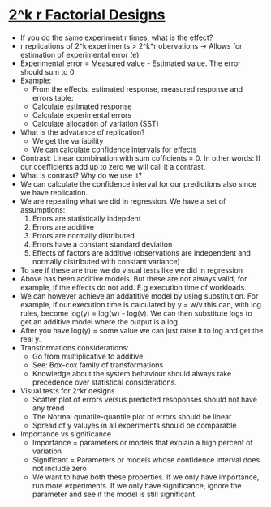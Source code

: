 # [2^k r Factorial Designs](https://www.cse.wustl.edu/~jain/cse567-17/k_172kd.htm)
* If you do the same experiment r times, what is the effect?
* r replications of 2^k experiments > 2^k*r obervations -> Allows for estimation of experimental error (e)
* Experimental error = Measured value - Estimated value. The error should sum to 0.
* Example:
	- From the effects, estimated response, measured response and errors table:
	- Calculate estimated response
	- Calculate experimental errors
	- Calculate allocation of variation (SST)
* What is the advatance of replication?
	- We get the variability
	- We can calculate confidence intervals for effects
* Contrast: Linear combination with sum cofficients = 0. In other words: If our coefficients add up to zero we will call it a contrast.
* What is contrast? Why do we use it?
* We can calculate the confidence interval for our predictions also since we have replication.
* We are repeating what we did in regression. We have a set of assumptions:
	1. Errors are statistically indepdent
	2. Errors are additive
	3. Errors are normally distributed
	4. Errors have a constant standard deviation
	5. Effects of factors are additive (observations are independent and normally distributed with constant variance)
* To see if these are true we do visual tests like we did in regression
* Above has been additive models. But these are not always valid, for example, if the effects do not add. E.g execution time of workloads.
* We can however achieve an addatitive model by using substitution. For example, if our execution time is calculated by y = w/v this can, with log rules, become log(y) = log(w) - log(v). We can then substitute logs to get an additive model where the output is a log.
* After you have log(y) = some value we can just raise it to log and get the real y.
* Transformations considerations:
	- Go from multiplicative to additive
	- See: Box-cox family of transformations
	- Knowledge about the system behaviour should always take precedence over statistical considerations.
* Visual tests for 2^kr designs
	- Scatter plot of errors versus predicted resoponses should not have any trend
	- The Normal qunatile-quantile plot of errors should be linear
	- Spread of y valuyes in all experiments should be comparable
* Importance vs significance
	- Importance = parameters or models that explain a high percent of variation
	- Significant = Parameters or models whose confidence interval does not include zero
	- We want to have both these properties. If we only have importance, run more experiments. If we only have significance, ignore the parameter and see if the model is still significant.

